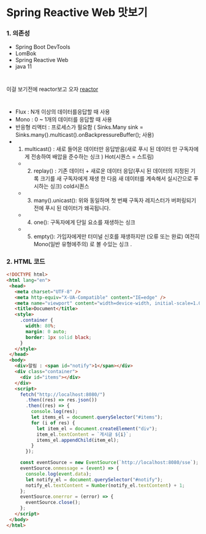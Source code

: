 # Spring Reactive Web 맛보기

### 1. 의존성
- Spring Boot DevTools
- LomBok
- Spring Reactive Web
- java 11


# 
 이걸 보기전에 reactor보고 오자
 [reactor](https://github.com/LEEJAECHEOL/reactor)
 
# 
 - Flux : N개 이상의 데이터를응답할 때 사용
 - Mono : 0 ~ 1개의 데이터를 응답할 때 사용
 - 반응형 리액터 : 프로세스가 필요함 ( Sinks.Many sink = Sinks.many().multicast().onBackpressureBuffer(); 사용)
 - 1. multicast() : 새로 들어온 데이터만 응답받음(새로 푸시 된 데이터 만 구독자에게 전송하여 배압을 준수하는 싱크 ) Hot(시퀀스 = 스트림)
	- 2. replay() : 기존 데이터 + 새로운 데이터 응답(푸시 된 데이터의 지정된 기록 크기를 새 구독자에게 재생 한 다음 새 데이터를 계속해서 실시간으로 푸시하는 싱크) cold시퀀스
	- 3. many().unicast(): 위와 동일하며 첫 번째 구독자 레지스터가 버퍼링되기 전에 푸시 된 데이터가 왜곡됩니다.
	- 4. one(): 구독자에게 단일 요소를 재생하는 싱크
	- 5. empty(): 가입자에게만 터미널 신호를 재생하지만 (오류 또는 완료) 여전히 Mono<T>(일반 유형에주의) 로 볼 수있는 싱크 <T>.


### 2. HTML 코드
 
 ```html
 <!DOCTYPE html>
<html lang="en">
  <head>
    <meta charset="UTF-8" />
    <meta http-equiv="X-UA-Compatible" content="IE=edge" />
    <meta name="viewport" content="width=device-width, initial-scale=1.0" />
    <title>Document</title>
    <style>
      .container {
        width: 80%;
        margin: 0 auto;
        border: 1px solid black;
      }
    </style>
  </head>
  <body>
    <div>알림 : <span id="notify">1</span></div>
    <div class="container">
      <div id="items"></div>
    </div>
    <script>
      fetch("http://localhost:8080/")
        .then((res) => res.json())
        .then((res) => {
          console.log(res);
          let items_el = document.querySelector("#items");
          for (i of res) {
            let item_el = document.createElement("div");
            item_el.textContent = `게시글 ${i}`;
            items_el.appendChild(item_el);
          }
        });

      const eventSource = new EventSource(`http://localhost:8080/sse`);
      eventSource.onmessage = (event) => {
        console.log(event.data);
        let notify_el = document.querySelector("#notify");
        notify_el.textContent = Number(notify_el.textContent) + 1;
      };
      eventSource.onerror = (error) => {
        eventSource.close();
      };
    </script>
  </body>
</html>
 
 ```
